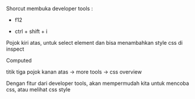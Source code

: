 Shorcut membuka developer tools :
- f12

- ctrl + shift + i

Pojok kiri atas, untuk select element dan bisa menambahkan style css di inspect



Computed



titik tiga pojok kanan atas -> more tools -> css overview

Dengan fitur dari developer tools, akan mempermudah kita untuk mencoba css, atau melihat css style